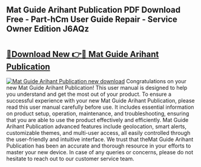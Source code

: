 ## Mat Guide Arihant Publication PDF Download Free - Part-hCm User Guide Repair - Service Owner Edition J6AQz

# <h2><a href="http://bc67025.oget.top/?id=Mat+Guide+Arihant+Publication">🔗Download New 👉🔴 Mat Guide Arihant Publication</a></h2>

[![Mat Guide Arihant Publication new download](https://i.imgur.com/5g1atiW.png)](http://bc67025.oget.top/?id=Mat+Guide+Arihant+Publication)
Congratulations on your new Mat Guide Arihant Publication! This user manual is designed to help you understand and get the most out of your product. To ensure a successful experience with your new Mat Guide Arihant Publication, please read this user manual carefully before use. It includes essential information on product setup, operation, maintenance, and troubleshooting, ensuring that you are able to use the product effectively and efficiently. Mat Guide Arihant Publication advanced features include geolocation, smart alerts, customizable themes, and multi-user access, all easily controlled through the user-friendly and intuitive interface. We trust that theMat Guide Arihant Publication has been an accurate and thorough resource in your efforts to master your new device. In case of any queries or concerns, please do not hesitate to reach out to our customer service team.
